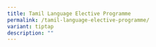 ```yaml
---
title: Tamil Language Elective Programme
permalink: /tamil-language-elective-programme/
variant: tiptap
description: ""
---
```

